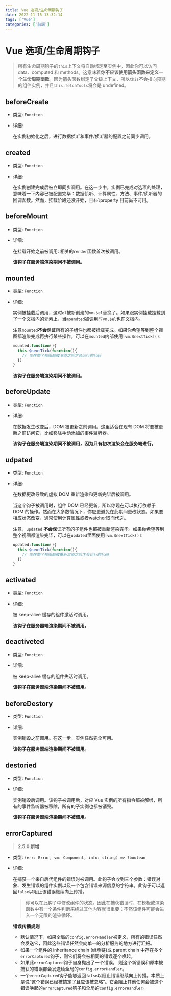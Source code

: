 ```yaml
---
title: Vue 选项/生命周期钩子
date: 2022-11-15 13:32:14
tags: ['Vue']
categories: ['前端']
---
```


# Vue 选项/生命周期钩子

> 所有生命周期钩子的`this`上下文将自动绑定至实例中，因此你可以访问 data、computed 和 methods。这意味着**你不应该使用箭头函数来定义一个生命周期函数**。因为箭头函数绑定了父级上下文，所以`this`不会指向预期的组件实例，并且`this.fetchTools`将会是 undefined。

## beforeCreate

- 类型: `Function`
- 详细:

  在实例初始化之后，进行数据侦听和事件/侦听器的配置之前同步调用。

## created

- 类型: `Function`
- 详细:

  在实例创建完成后被立即同步调用。在这一步中，实例已完成对选项的处理，意味着一下内容已被配置完毕：数据侦听、计算属性、方法、事件/侦听器的回调函数。然而，挂载阶段还没开始，且`$el`property 目前尚不可用。

## beforeMount

- 类型: `Function`
- 详细:

  在挂载开始之前被调用: 相关的`render`函数首次被调用。

  **该钩子在服务端渲染期间不被调用。**

## mounted

- 类型: `Function`
- 详细:

  实例被挂载后调用，这时`el`被新创建的`vm.$el`替换了。如果跟实例挂载挂载到了一个文档内的元素上，当`moundted`被调用时`vm.$el`也在文档内。

  注意`mounted`**不会**保证所有的子组件也都被挂载完成。如果你希望等到整个视图都渲染完成再执行某些操作，可以在`mounted`内部使用`[vm.$nextTick]()`:

  ```js
  mounted:function(){
    this.$nextTick(function(){
      // 仅在整个视图都被渲染之后才会运行的代码
    })
  }
  ```

  **该钩子在服务端渲染期间不被调用。**

## beforeUpdate

- 类型: `Function`
- 详细:

  在数据发生改变后，DOM 被更新之前调用。这里适合在现有 DOM 将要被更新之前访问它，比如移除手动添加的事件监听器。

  **该钩子在服务端渲染期间不被调用，因为只有初次渲染会在服务端进行。**

## udpated

- 类型: `Function`
- 详细:

  在数据更改导致的虚拟 DOM 重新渲染和更新完毕后被调用。

  当这个钩子被调用时，组件 DOM 已经更新，所以你现在可以执行依赖于 DOM 的操作。然而在大多数情况下，你应更避免在此期间更改状态。如果要相应状态改变，通常使用[计算属性]()或者[watcher]()取而代之。

  注意，`updated` **不会**保证所有的子组件也都被重新渲染完毕。如果你希望等到整个视图都渲染完毕，可以在`updated`里面使用`[vm.$nextTick()]`:

  ```js
  updated:function(){
    this.$nextTick(function(){
      // 仅在整个视图都被重新渲染之后才会运行的代码
    })
  }
  ```

## activated

- 类型: `Function`
- 详细:

  被 keep-alive 缓存的组件激活时调用。

  **该钩子在服务器端渲染期间不被调用。**

## deactiveted

- 类型: `Function`
- 详细:

  被 keep-alive 缓存的组件失活时调用。

  **该钩子在服务器端渲染期间不被调用。**

## beforeDestory

- 类型: `Function`
- 详细:

  实例销毁之前调用。在这一步，实例任然完全可用。

  **该钩子在服务器端渲染期间不被调用。**

## destoried

- 类型: `Function`
- 详细:

  实例销毁后调用。该钩子被调用后，对应 Vue 实例的所有指令都被解绑，所有的事件监听器被移除，所有的子实例也都被销毁。

  **该钩子在服务器端渲染期间不被调用。**

## errorCaptured

> **2.5.0 新增**

- 类型: `(err: Error, vm: Component, info: string) => ?boolean`
- 详细:

  在捕获一个来自后代组件的错误时被调用。此钩子会收到三个参数：错误对象、发生错误的组件实例以及一个包含错误来源信息的字符串。此钩子可以返回`false`以阻止该错误继续向上传播。

  > 你可以在此钩子中修改组件的状态。因此在捕获错误时，在模板或渲染函数中有一个条件判断来绕过其他内容就很重要；不然该组件可能会进入一个无限的渲染循环。

  **错误传播规则**

  - 默认情况下，如果全局的`config.errorHandler`被定义，所有的错误任然会发送它，因此这些错误任然会向单一的分析服务的地方进行汇报。
  - 如果一个组件的 inheritance chain (继承链)或 parent chain 中存在多个`errorCaptured`钩子，则它们将会被相同的错误逐个唤起。
  - 如果此`errorCaptured`钩子自身抛出了一个错误， 则这个新错误和原本被捕获的错误都会发送给全局的`config.errorHandler`。
  - 一个`errorCaptured`钩子能够返回`false`以阻止错误继续向上传播。本质上是说“这个错误已经被搞定了且应该被忽略”。它会阻止其他任何会被这个错误唤起的`errorCaptured`钩子和全局的`config.errorHandler`。
